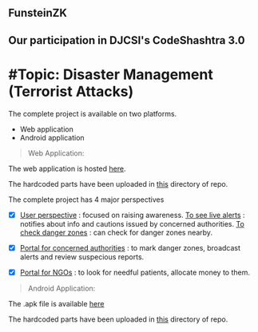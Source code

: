 ## FunsteinZK
Our participation in DJCSI's CodeShashtra 3.0
---

#Topic: Disaster Management (Terrorist Attacks)
===

The complete project is available on two platforms.
- Web application
- Android application

> Web Application:

The web application is hosted [here](http://antiterror.pe.hu/).

The hardcoded parts have been uploaded in [this](#) directory of repo.

The complete project has 4 major perspectives
- [x] [User perspective](http://antiterror.pe.hu/) : focused on raising awareness.
      [To see live alerts](http://www.antiterror.pe.hu/information/Live_Alert.php) : notifies about info and cautions issued by concerned authorities.
      [To check danger zones](http://www.antiterror.pe.hu/dangerzones/dangerzone.html) : can check for danger zones nearby.
- [x] [Portal for concerned authorities](http://www.antiterror.pe.hu/police/) : to mark danger zones, broadcast alerts and review suspecious reports.
- [x] [Portal for NGOs](http://www.antiterror.pe.hu/ngo/ngo.php) : to look for needful patients, allocate money to them.


> Android Application:

The .apk file is available [here](http://antiterror.pe.hu/app.zip) 

The hardcoded parts have been uploaded in [this](#) directory of repo.
